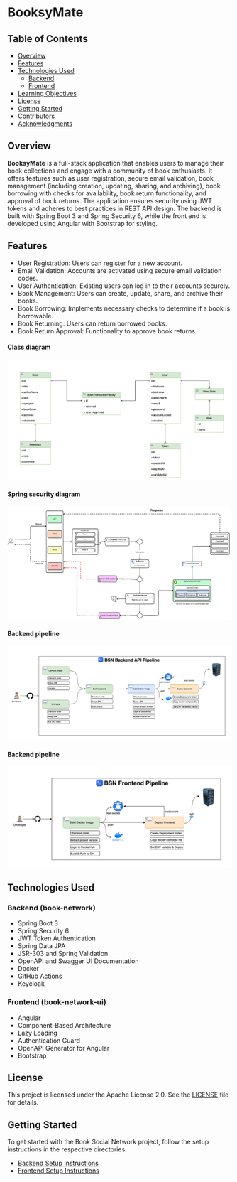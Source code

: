 # BooksyMate

## Table of Contents

- [Overview](#overview)
- [Features](#features)
- [Technologies Used](#technologies-used)
    - [Backend](#backend-book-social-network)
    - [Frontend](#frontend-book-social-network-ui)
- [Learning Objectives](#learning-objectives)
- [License](#license)
- [Getting Started](#getting-started)
- [Contributors](#contributors)
- [Acknowledgments](#acknowledgments)

## Overview

**BooksyMate** is a full-stack application that enables users to manage their book collections and engage with a community of book enthusiasts. It offers features such as user registration, secure email validation, book management (including creation, updating, sharing, and archiving), book borrowing with checks for availability, book return functionality, and approval of book returns. The application ensures security using JWT tokens and adheres to best practices in REST API design. The backend is built with Spring Boot 3 and Spring Security 6, while the front end is developed using Angular with Bootstrap for styling.

## Features

- User Registration: Users can register for a new account.
- Email Validation: Accounts are activated using secure email validation codes.
- User Authentication: Existing users can log in to their accounts securely.
- Book Management: Users can create, update, share, and archive their books.
- Book Borrowing: Implements necessary checks to determine if a book is borrowable.
- Book Returning: Users can return borrowed books.
- Book Return Approval: Functionality to approve book returns.

#### Class diagram
![Class diagram](screenshots/class-diagram.png)

#### Spring security diagram
![Security diagram](screenshots/security.png)

#### Backend pipeline
![Security diagram](screenshots/be-pipeline.png)

#### Backend pipeline
![Security diagram](screenshots/fe-pipeline.png)

## Technologies Used

### Backend (book-network)

- Spring Boot 3
- Spring Security 6
- JWT Token Authentication
- Spring Data JPA
- JSR-303 and Spring Validation
- OpenAPI and Swagger UI Documentation
- Docker
- GitHub Actions
- Keycloak

### Frontend (book-network-ui)

- Angular
- Component-Based Architecture
- Lazy Loading
- Authentication Guard
- OpenAPI Generator for Angular
- Bootstrap

## License

This project is licensed under the Apache License 2.0. See the [LICENSE](LICENSE) file for details.

## Getting Started

To get started with the Book Social Network project, follow the setup instructions in the respective directories:

- [Backend Setup Instructions](/book-network/README.md)
- [Frontend Setup Instructions](book-network-ui/README.md)
